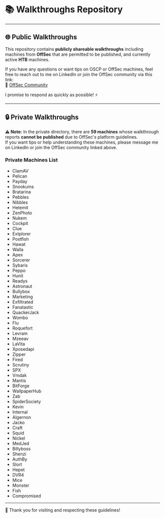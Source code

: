 # 📚 Walkthroughs Repository

---

## 🌐 Public Walkthroughs

This repository contains **publicly shareable walkthroughs** including machines from **OffSec** that are permitted to be published, and currently active **HTB** machines.

If you have any questions or want tips on OSCP or OffSec machines, feel free to reach out to me on LinkedIn or join the OffSec community via this link:  
🔗 [OffSec Community](https://www.offensive-security.com/community/)

I promise to respond as quickly as possible! ⚡

---

## 🔒 Private Walkthroughs

**⚠️ Note:** In the private directory, there are **59 machines** whose walkthrough reports **cannot be published** due to OffSec's platform guidelines.  
If you want tips or help understanding these machines, please message me on LinkedIn or join the OffSec community linked above.

### Private Machines List

- ClamAV  
- Pelican  
- Payday  
- Snookums  
- Bratarina  
- Pebbles  
- Nibbles  
- Hetemit  
- ZenPhoto  
- Nukem  
- Cockpit  
- Clue  
- Extplorer  
- Postfish  
- Hawat  
- Walla  
- Apex  
- Sorcerer  
- Sybaris  
- Peppo  
- Hunit  
- Readys  
- Astronaut  
- Bullybox  
- Marketing  
- Exfiltrated  
- Fanatastic  
- QuackerJack  
- Wombo  
- Flu  
- Roquefort  
- Levram  
- Mzeeav  
- LaVita  
- Xposedapi  
- Zipper  
- Fired  
- Scrutiny  
- SPX  
- Vmdak  
- Mantis  
- BitForge  
- WallpaperHub  
- Zab  
- SpiderSociety  
- Kevin  
- Internal  
- Algernon  
- Jacko  
- Craft  
- Squid  
- Nickel  
- MedJed  
- Billyboss  
- Shenzi  
- AuthBy  
- Slort  
- Hepet  
- DVR4  
- Mice  
- Monster  
- Fish  
- Compromised  

---

🙏 Thank you for visiting and respecting these guidelines!
